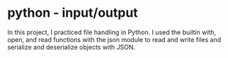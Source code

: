 # python - input/output

In this project, I practiced file handling in Python. I used the builtin with, open, and read functions with the json module to read and write files and serialize and deserialize objects with JSON.
